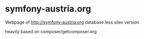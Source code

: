 symfony-austria.org
===================

Webpage of http://symfony-austria.org
database less silex version

heavily based on composer/getcomposer.org